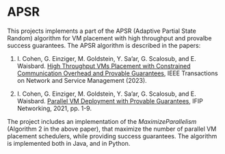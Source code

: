 # APSR
This projects implements a part of the APSR (Adaptive Partial State Random) algorithm for VM placement with high throughput and provalbe success guarantees. The APSR algorithm is described in the papers:

1. I. Cohen, G. Einziger, M. Goldstein, Y. Sa’ar, G. Scalosub, and E. Waisbard. [High Throughput VMs Placement with Constrained Communication Overhead and Provable Guarantees](https://www.researchgate.net/publication/367302063_High_Throughput_VMs_Placement_with_Constrained_Communication_Overhead_and_Provable_Guarantees), IEEE Transactions on Network and Service Management (2023).

2. I. Cohen, G. Einziger, M. Goldstein, Y. Sa’ar, G. Scalosub, and E. Waisbard. [Parallel VM Deployment with Provable Guarantees](https://www.researchgate.net/profile/Itamar-Cohen-2/publication/351449290_Parallel_VM_Deployment_with_Provable_Guarantees/links/6098afaaa6fdccaebd1d82f5/Parallel-VM-Deployment-with-Provable-Guarantees.pdf), IFIP Networking, 2021, pp. 1-9.

The project includes an implementation of the _MaximizeParallelism_ (Algorithm 2 in the above paper), that maximize the number of parallel VM placement schedulers, while providing success guarantees. The algorithm is implemented both in Java, and in Python.
